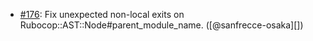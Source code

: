 * [#176](https://github.com/rubocop-hq/rubocop-ast/pull/176): Fix unexpected non-local exits on  Rubocop::AST::Node#parent_module_name. ([@sanfrecce-osaka][])
